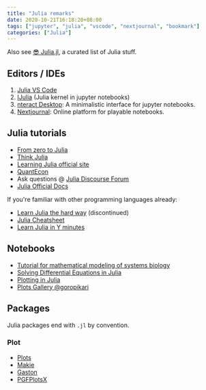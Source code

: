 ```yaml
---
title: "Julia remarks"
date: 2020-10-21T16:18:20+08:00
tags: ["jupyter", "julia", "vscode", "nextjournal", "bookmark"]
categories: ["Julia"]
---
```


Also see [😎 Julia.jl](https://github.com/svaksha/Julia.jl), a curated list of Julia stuff.

## Editors / IDEs

1. [Julia VS Code](https://www.julia-vscode.org/docs/dev/setup/)
1. [IJulia](https://github.com/JuliaLang/IJulia.jl) (Julia kernel in jupyter notebooks)
1. [nteract Desktop](https://nteract.io/): A minimalistic interface for jupyter notebooks.
1. [Nextjournal](https://nextjournal.com/): Online platform for playable notebooks.

## Julia tutorials
- [From zero to Julia](https://techytok.com/from-zero-to-julia/)
- [Think Julia](https://benlauwens.github.io/ThinkJulia.jl/latest/book.html)
- [Learning Julia official site](https://julialang.org/learning/)
- [QuantEcon](https://lectures.quantecon.org/jl/)
- Ask questions @ [Julia Discourse Forum](https://discourse.julialang.org/)
- [Julia Official Docs](https://docs.julialang.org/en/v1/index.html)

If you're familiar with other programming languages already:
- [Learn Julia the hard way](https://scls.gitbooks.io/ljthw/content/) (discontinued)
- [Julia Cheatsheet](https://juliadocs.github.io/Julia-Cheat-Sheet/)
- [Learn Julia in Y minutes](https://learnxinyminutes.com/docs/julia/)

## Notebooks

- [Tutorial for mathematical modeling of systems biology](https://github.com/NTUMitoLab/BEBI-5009/tree/main/julia)
- [Solving Differential Equations in Julia](https://github.com/sosiristseng/DiffEq)
- [Plotting in Julia](https://github.com/sosiristseng/JuliaPlots)
- [Plots Gallery @goropikari](https://goropikari.github.io/PlotsGallery.jl/)

## Packages

Julia packages end with `.jl` by convention.

### Plot
- [Plots](https://github.com/JuliaPlots/Plots.jl)
- [Makie](https://github.com/JuliaPlots/Makie.jl)
- [Gaston](https://github.com/mbaz/Gaston.jl)
- [PGFPlotsX](https://github.com/KristofferC/PGFPlotsX.jl)

